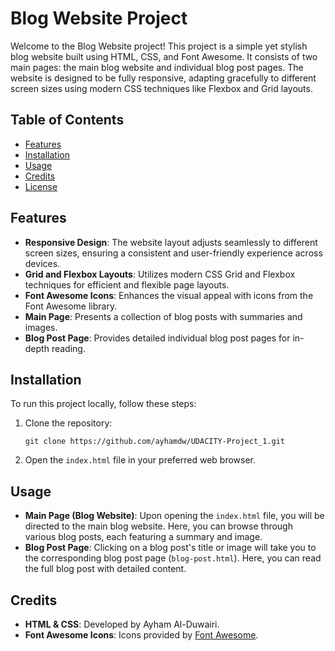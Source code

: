 # Blog Website Project

Welcome to the Blog Website project! This project is a simple yet stylish blog website built using HTML, CSS, and Font Awesome. It consists of two main pages: the main blog website and individual blog post pages. The website is designed to be fully responsive, adapting gracefully to different screen sizes using modern CSS techniques like Flexbox and Grid layouts.

## Table of Contents

- [Features](#features)
- [Installation](#installation)
- [Usage](#usage)
- [Credits](#credits)
- [License](#license)

## Features

- **Responsive Design**: The website layout adjusts seamlessly to different screen sizes, ensuring a consistent and user-friendly experience across devices.
- **Grid and Flexbox Layouts**: Utilizes modern CSS Grid and Flexbox techniques for efficient and flexible page layouts.
- **Font Awesome Icons**: Enhances the visual appeal with icons from the Font Awesome library.
- **Main Page**: Presents a collection of blog posts with summaries and images.
- **Blog Post Page**: Provides detailed individual blog post pages for in-depth reading.


## Installation

To run this project locally, follow these steps:

1. Clone the repository:

    ```
    git clone https://github.com/ayhamdw/UDACITY-Project_1.git
    ```

2. Open the `index.html` file in your preferred web browser.

## Usage

- **Main Page (Blog Website)**: Upon opening the `index.html` file, you will be directed to the main blog website. Here, you can browse through various blog posts, each featuring a summary and image.
- **Blog Post Page**: Clicking on a blog post's title or image will take you to the corresponding blog post page (`blog-post.html`). Here, you can read the full blog post with detailed content.

## Credits

- **HTML & CSS**: Developed by Ayham Al-Duwairi.
- **Font Awesome Icons**: Icons provided by [Font Awesome](https://fontawesome.com/).


